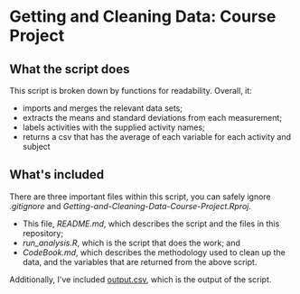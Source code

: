 # Getting and Cleaning Data: Course Project

## What the script does
This script is broken down by functions for readability. Overall, it:
- imports and merges the relevant data sets;
- extracts the means and standard deviations from each measurement;
- labels activities with the supplied activity names;
- returns a csv that has the average of each variable for each activity and subject

## What's included
There are three important files within this script, you can safely ignore _.gitignore_ and _Getting-and-Cleaning-Data-Course-Project.Rproj_.
- This file, _README.md_, which describes the script and the files in this repository;
- _run_analysis.R_, which is the script that does the work; and
- _CodeBook.md_, which describes the methodology used to clean up the data, and the variables that are returned from the above script.

Additionally, I've included [output.csv](https://github.com/sam-hatley/Getting-and-Cleaning-Data-Course-Project/blob/main/data/output.csv), which is the output of the script.